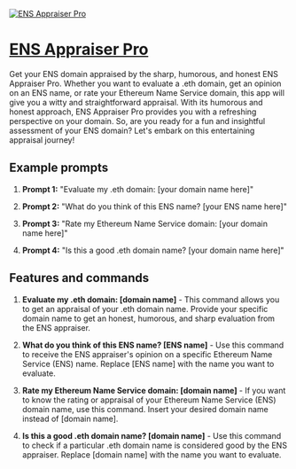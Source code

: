 [![ENS Appraiser Pro](https://files.oaiusercontent.com/file-CjWRLQVSJ4smMICy5cpIp3vv?se=2123-10-17T15%3A14%3A51Z&sp=r&sv=2021-08-06&sr=b&rscc=max-age%3D31536000%2C%20immutable&rscd=attachment%3B%20filename%3Dfcc87318-1f1b-4e81-bf9d-21eb7a087107.png&sig=VzGKVOgQZVRXAcTFaKZlOUBTBdDFGdIVjmEOuZWhboo%3D)](https://chat.openai.com/g/g-Ajo2ntsET-ens-appraiser-pro)

# [ENS Appraiser Pro](https://chat.openai.com/g/g-Ajo2ntsET-ens-appraiser-pro)

Get your ENS domain appraised by the sharp, humorous, and honest ENS Appraiser Pro. Whether you want to evaluate a .eth domain, get an opinion on an ENS name, or rate your Ethereum Name Service domain, this app will give you a witty and straightforward appraisal. With its humorous and honest approach, ENS Appraiser Pro provides you with a refreshing perspective on your domain. So, are you ready for a fun and insightful assessment of your ENS domain? Let's embark on this entertaining appraisal journey!

## Example prompts

1. **Prompt 1:** "Evaluate my .eth domain: [your domain name here]"

2. **Prompt 2:** "What do you think of this ENS name? [your ENS name here]"

3. **Prompt 3:** "Rate my Ethereum Name Service domain: [your domain name here]"

4. **Prompt 4:** "Is this a good .eth domain name? [your domain name here]"

## Features and commands

1. **Evaluate my .eth domain: [domain name]** - This command allows you to get an appraisal of your .eth domain name. Provide your specific domain name to get an honest, humorous, and sharp evaluation from the ENS appraiser.

2. **What do you think of this ENS name? [ENS name]** - Use this command to receive the ENS appraiser's opinion on a specific Ethereum Name Service (ENS) name. Replace [ENS name] with the name you want to evaluate.

3. **Rate my Ethereum Name Service domain: [domain name]** - If you want to know the rating or appraisal of your Ethereum Name Service (ENS) domain name, use this command. Insert your desired domain name instead of [domain name].

4. **Is this a good .eth domain name? [domain name]** - Use this command to check if a particular .eth domain name is considered good by the ENS appraiser. Replace [domain name] with the name you want to evaluate.